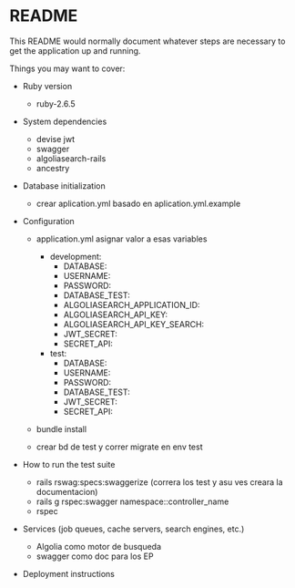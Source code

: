 # README

This README would normally document whatever steps are necessary to get the
application up and running.

Things you may want to cover:

* Ruby version
  - ruby-2.6.5

* System dependencies
  - devise jwt
  - swagger
  - algoliasearch-rails
  - ancestry
 
* Database initialization
  - crear aplication.yml basado en aplication.yml.example

* Configuration
  - application.yml asignar valor a esas variables
    * development:
        * DATABASE:
        * USERNAME:
        * PASSWORD:
        * DATABASE_TEST:
        * ALGOLIASEARCH_APPLICATION_ID:
        * ALGOLIASEARCH_API_KEY:
        * ALGOLIASEARCH_API_KEY_SEARCH:
        * JWT_SECRET:
        * SECRET_API:
     * test:
        * DATABASE:
        * USERNAME:
        * PASSWORD:
        * DATABASE_TEST:
        * JWT_SECRET:
        * SECRET_API:
  
  - bundle install
  
  - crear bd de test y correr migrate en env test 
 
* How to run the test suite
  - rails rswag:specs:swaggerize (correra los test y asu ves creara la documentacion)
  - rails g rspec:swagger namespace::controller_name
  - rspec
* Services (job queues, cache servers, search engines, etc.)
  - Algolia como motor de busqueda
  - swagger como doc para los EP
  
* Deployment instructions